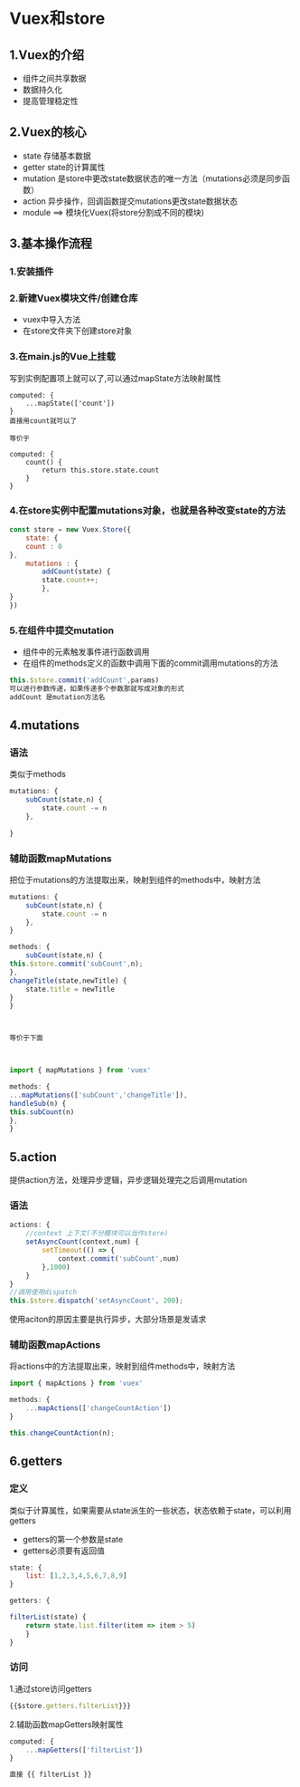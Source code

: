 # Vuex和store

## 1.Vuex的介绍

* 组件之间共享数据
* 数据持久化
* 提高管理稳定性



## 2.Vuex的核心

* state 存储基本数据
* getter state的计算属性
* mutation 是store中更改state数据状态的唯一方法（mutations必须是同步函数）
* action 异步操作，回调函数提交mutations更改state数据状态
* module ==> 模块化Vuex(将store分割成不同的模块)



## 3.基本操作流程

### 1.安装插件

### 2.新建Vuex模块文件/创建仓库

* vuex中导入方法
* 在store文件夹下创建store对象



### 3.在main.js的Vue上挂载

写到实例配置项上就可以了,可以通过mapState方法映射属性

```
computed: {
	...mapState(['count'])
}
直接用count就可以了

等价于

computed: {
	count() {
        return this.store.state.count
	}
}
```



### 4.在store实例中配置mutations对象，也就是各种改变state的方法

```js
const store = new Vuex.Store({
	state: {
	count : 0
},
    mutations : {
        addCount(state) {
		state.count++;
        },
}
})
```



### 5.在组件中提交mutation

* 组件中的元素触发事件进行函数调用
* 在组件的methods定义的函数中调用下面的commit调用mutations的方法

```js
this.$store.commit('addCount',params)
可以进行参数传递，如果传递多个参数那就写成对象的形式
addCount 是mutation方法名
```





## 4.mutations

### 语法

类似于methods

```js
mutations: {
    subCount(state,n) {
        state.count -= n
    },
    
}
```



### 辅助函数mapMutations

把位于mutations的方法提取出来，映射到组件的methods中，映射方法

```js
mutations: {
    subCount(state,n) {
        state.count -= n
    },
}
```

```js
methods: {
	subCount(state,n) {
this.$store.commit('subCount',n);
},
changeTitle(state,newTitle) {
	state.title = newTitle
}
}



等价于下面



import { mapMutations } from 'vuex'

methods: {
...mapMutations(['subCount','changeTitle']),
handleSub(n) {
this.subCount(n)
},
}
```





## 5.action

提供action方法，处理异步逻辑，异步逻辑处理完之后调用mutation

### 语法

```js
actions: {
    //context 上下文(不分模块可以当作store)
    setAsyncCount(context,num) {
        setTimeout(() => {
            context.commit('subCount',num)
        },1000) 
    }
}
//调用使用dispatch
this.$store.dispatch('setAsyncCount', 200);
```

使用aciton的原因主要是执行异步，大部分场景是发请求



### 辅助函数mapActions

将actions中的方法提取出来，映射到组件methods中，映射方法

```js
import { mapActions } from 'vuex'

methods: {
    ...mapActions(['changeCountAction'])
}

this.changeCountAction(n);
```





## 6.getters

### 定义

类似于计算属性，如果需要从state派生的一些状态，状态依赖于state，可以利用getters

* getters的第一个参数是state
* getters必须要有返回值





```js
state: {
	list: [1,2,3,4,5,6,7,8,9]
}
```

```js
getters: {

filterList(state) {
    return state.list.filter(item => item > 5)
	}
}
```

### 访问

1.通过store访问getters

```js
{{$store.getters.filterList}}}
```



2.辅助函数mapGetters映射属性

```js
computed: {
	...mapGetters(['filterList'])
}

直接 {{ filterList }}
```







 





